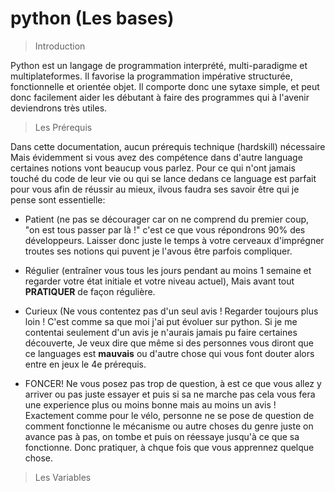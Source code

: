 # python (Les bases)

> Introduction

Python est un langage de programmation interprété,
multi-paradigme et multiplateformes.
Il favorise la programmation impérative structurée, fonctionnelle et orientée objet.
Il comporte donc une sytaxe simple, et peut donc facilement aider les débutant à faire des programmes
qui à l'avenir deviendrons très utiles.

> Les Prérequis

Dans cette documentation, aucun prérequis technique (hardskill) nécessaire
Mais évidemment si vous avez des compétence dans d'autre language certaines notions
vont beaucup vous parlez. Pour ce qui n'ont jamais touché du code de leur vie ou qui se lance
dedans ce language est parfait pour vous afin de réussir au mieux, ilvous faudra ses savoir
être qui je pense sont essentielle:

* Patient (ne pas se décourager car on ne comprend du premier coup, "on est tous passer
par là !" c'est ce que vous répondrons 90% des développeurs. Laisser donc juste le temps à votre cerveaux
d'imprégner troutes ses notions qui puvent je l'avous être parfois compliquer.

* Régulier (entraîner vous tous les jours pendant au moins 1 semaine et regarder votre état initiale et
votre niveau actuel), Mais avant tout **PRATIQUER** de façon régulière. 

* Curieux (Ne vous contentez pas d'un seul avis ! Regarder toujours plus loin ! C'est comme sa que moi
j'ai put évoluer sur python. Si je me contentai seulement d'un avis je n'aurais jamais pu faire certaines
découverte, Je veux dire que même si des personnes vous diront que ce languages est **mauvais** ou d'autre chose
qui vous font douter alors entre en jeux le 4e prérequis.

* FONCER! Ne vous posez pas trop de question, à est ce que vous allez y arriver ou pas juste essayer
et puis si sa ne marche pas cela vous fera une experience plus ou moins bonne mais au moins un avis !
Exactement comme pour le vélo, personne ne se pose de question de comment fonctionne le mécanisme ou
autre choses du genre juste on avance pas à pas, on tombe et puis on réessaye jusqu'à ce que sa fonctionne.
Donc pratiquer, à chque fois que vous apprennez quelque chose.

> Les Variables

